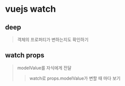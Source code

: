 # vuejs watch

## deep

> 객체의 프로퍼티가 변하는지도 확인하기

## watch props

> modelValue를 자식에게 전달
>
> > watch로 props.modelValue가 변할 때 마다 보기
